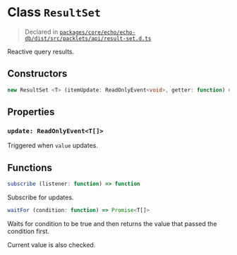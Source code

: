 # Class `ResultSet`
> Declared in [`packages/core/echo/echo-db/dist/src/packlets/api/result-set.d.ts`]()

Reactive query results.

## Constructors
```ts
new ResultSet <T> (itemUpdate: ReadOnlyEvent<void>, getter: function) => ResultSet<T>
```

## Properties
### `update: ReadOnlyEvent<T[]>`
Triggered when  `value`  updates.

## Functions
```ts
subscribe (listener: function) => function
```
Subscribe for updates.
```ts
waitFor (condition: function) => Promise<T[]>
```
Waits for condition to be true and then returns the value that passed the condition first.

Current value is also checked.